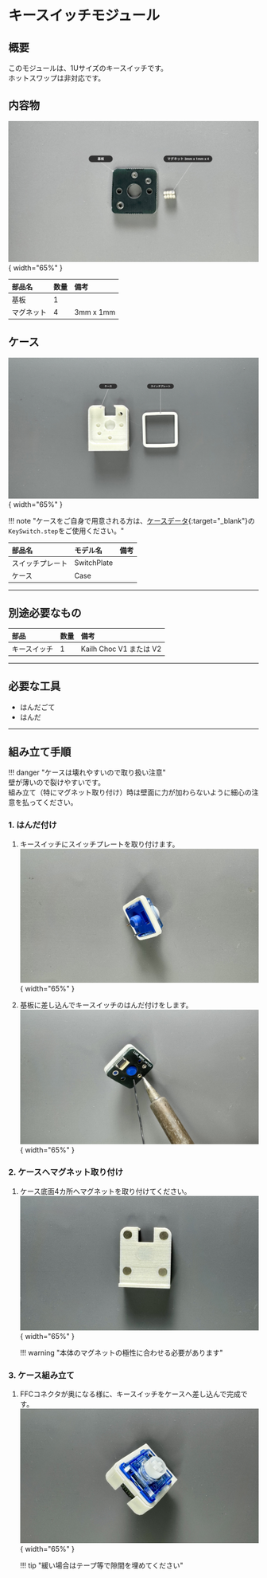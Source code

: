 # キースイッチモジュール

## 概要

このモジュールは、1Uサイズのキースイッチです。  
ホットスワップは非対応です。

## 内容物
![内容物](img/key01.jpg){ width="65%" }

| 部品名 | 数量 | 備考 |
| :--- | :--- | :--- |
| 基板 | 1 | |
| マグネット | 4 | 3mm x 1mm |

## ケース
![ケース](img/key02.jpg){ width="65%" }

!!! note "ケースをご自身で用意される方は、[ケースデータ]({{three_d_data_url}}/case/modules){:target="_blank"}の`KeySwitch.step`をご使用ください。"

| 部品名 | モデル名 | 備考 |
| :--- | :--- | :--- |
| スイッチプレート | SwitchPlate | |
| ケース | Case | |

---

## 別途必要なもの

| 部品 | 数量 | 備考 | 
| :--- | :--- | :--- |
| キースイッチ | 1 | Kailh Choc V1 または V2 |

---

## 必要な工具

*   はんだごて
*   はんだ
  
---

## 組み立て手順
!!! danger "ケースは壊れやすいので取り扱い注意"  
    壁が薄いので裂けやすいです。  
    組み立て（特にマグネット取り付け）時は壁面に力が加わらないように細心の注意を払ってください。

### 1. はんだ付け
1. キースイッチにスイッチプレートを取り付けます。  
    ![マグネット](img/key-build01-01.jpeg){ width="65%" }
   
2. 基板に差し込んでキースイッチのはんだ付けをします。  
    ![はんだ付け](img/key-build01-02.jpeg){ width="65%" }
   
   
### 2. ケースへマグネット取り付け
1.  ケース底面4カ所へマグネットを取り付けてください。
    ![マグネット](img/key-build02-01.jpeg){ width="65%" }

    !!! warning "本体のマグネットの極性に合わせる必要があります"  

### 3. ケース組み立て
1. FFCコネクタが奥になる様に、キースイッチをケースへ差し込んで完成です。
    ![fin](img/key-build03-01.jpeg){ width="65%" }
   
    !!! tip "緩い場合はテープ等で隙間を埋めてください"
